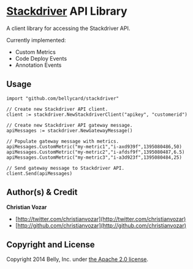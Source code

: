 # [Stackdriver](http://www.stackdriver.com/) API Library

A client library for accessing the Stackdriver API.

Currently implemented:
* Custom Metrics
* Code Deploy Events
* Annotation Events


## Usage

```
import "github.com/bellycard/stackdriver"

// Create new Stackdriver API client.
client := stackdriver.NewStackdriverClient("apikey", "customerid")

// Create new Stackdriver API gateway message.
apiMessages := stackdriver.NewGatewayMessage()

// Populate gateway message with metrics.
apiMessages.CustomMetric("my-metric1","i-axd939f",1395080486,50)
apiMessages.CustomMetric("my-metric2","i-afdsf9f",1395080487,6.5)
apiMessages.CustomMetric("my-metric3","i-a3d923f",1395080484,25)

// Send gateway message to Stackdriver API.
client.Send(apiMessages)
```


## Author(s) & Credit

**Christian Vozar**

+ [http://twitter.com/christianvozar](http://twitter.com/christianvozar)
+ [http://github.com/christianvozar](http://github.com/christianvozar)

## Copyright and License

Copyright 2014 Belly, Inc. under [the Apache 2.0 license](LICENSE.md).
